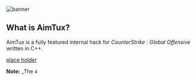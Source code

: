 ![banner](http://aimtux.net/images/banner.png)

## What is AimTux?

AimTux is a fully featured internal hack for *CounterStrike : Global Offensive* written in C++.




[place holder](/)






**Note:** _The `4` 
